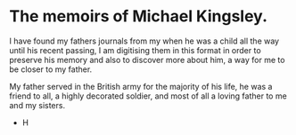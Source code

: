 # The memoirs of Michael Kingsley.
I have found my fathers journals from my when he was a child all the way until his recent passing, I am digitising them in this format in order to preserve his memory and also to discover more about him, a way for me to be closer to my father.

My father served in the British army for the majority of his life, he was a friend to all, a highly decorated soldier, and most of all a loving father to me and my sisters.

- H
